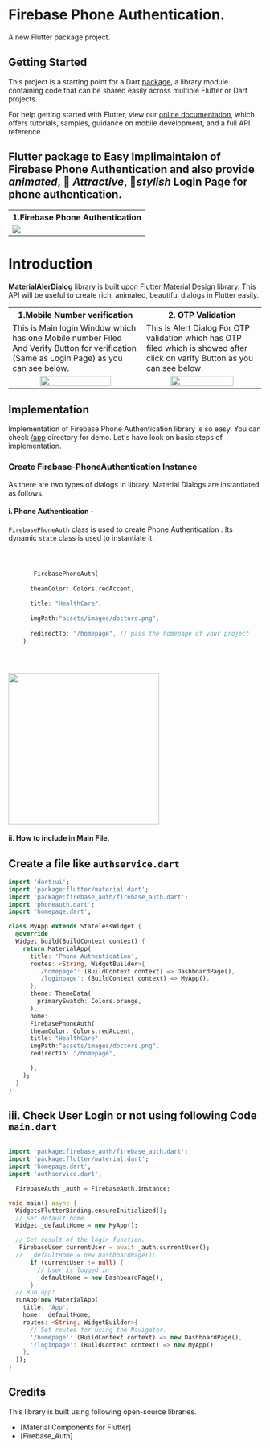 # Firebase Phone Authentication.

A new Flutter package project.

## Getting Started

This project is a starting point for a Dart
[package](https://flutter.dev/developing-packages/),
a library module containing code that can be shared easily across
multiple Flutter or Dart projects.

For help getting started with Flutter, view our 
[online documentation](https://flutter.dev/docs), which offers tutorials, 
samples, guidance on mobile development, and a full API reference.

## Flutter package to Easy Implimaintaion of Firebase Phone Authentication and also provide *animated*, 🥰 *Attractive*, 🎨*stylish* Login Page for phone authentication.

<table style="width:100%">
  <tr>
    <th><b>1.Firebase Phone Authentication <b></b></th>
      
  </tr>
  <tr>
    <td><img src="gifs/healthcare.gif"/></td>
  </tr>
</table>


# Introduction

**MaterialAlerDialog** library is built upon Flutter Material Design library. This API will be useful to create rich, animated, beautiful dialogs in Flutter  easily. 

<table style="width:100%">
  <tr>
    <th><b>1.Mobile Number verification<b></b></th>
    <th>2. OTP Validation</th>
  </tr>
  <tr>
    <td>This is Main login Window which has one Mobile number Filed And Verify Button for verification (Same as Login Page) as you can see below.</td>
    <td>This is Alert Dialog For OTP validation which has OTP filed which is showed after click on varify Button as you can see below.</td> 
  </tr>
  <tr>
    <td align="center"><img src="gifs/dialog.jpg" width="75%"/></td>
    <td align="center"><img src="gifs/login.jpg" width="75%"/></td> 
  </tr>
</table>

## Implementation
Implementation of Firebase Phone Authentication library is so easy. You can check [/app](/app) directory for demo. Let's have look on basic steps of implementation.

### Create Firebase-PhoneAuthentication Instance
As there are two types of dialogs in library. Material Dialogs are instantiated as follows.
#### i. Phone Authentication -
`FirebasePhoneAuth` class is used to create Phone Authentication . Its dynamic `state` class is used to instantiate it. 
```dart



       FirebasePhoneAuth(
       
      theamColor: Colors.redAccent,
      
      title: "HealthCare",
      
      imgPath:"assets/images/doctors.png",
      
      redirectTo: "/homepage", // pass the homepage of your project
    ) 





```

<img align="center" src="gifs/healthcare.gif" width="300"/>

#### ii. How to include in Main File.
## Create a file like `authservice.dart`

```dart
import 'dart:ui';
import 'package:flutter/material.dart';
import 'package:firebase_auth/firebase_auth.dart';
import 'phoneauth.dart';
import 'homepage.dart';

class MyApp extends StatelessWidget {
  @override
  Widget build(BuildContext context) {
    return MaterialApp(
      title: 'Phone Authentication',
      routes: <String, WidgetBuilder>{
        '/homepage': (BuildContext context) => DashboardPage(),
        '/loginpage': (BuildContext context) => MyApp(),
      },
      theme: ThemeData(
        primarySwatch: Colors.orange,
      ),
      home: 
      FirebasePhoneAuth(
      theamColor: Colors.redAccent,
      title: "HealthCare",
      imgPath:"assets/images/doctors.png",
      redirectTo: "/homepage",

      ),
    );
  }
}
```

## iii. Check User Login or not using following Code `main.dart`

```dart

import 'package:firebase_auth/firebase_auth.dart';
import 'package:flutter/material.dart';
import 'homepage.dart'; 
import 'authservice.dart';   

  FirebaseAuth _auth = FirebaseAuth.instance;

void main() async {
  WidgetsFlutterBinding.ensureInitialized();
  // Set default home.
  Widget _defaultHome = new MyApp();

  // Get result of the login function.
   FirebaseUser currentUser = await _auth.currentUser();
  //  _defaultHome = new DashboardPage();
      if (currentUser != null) {
        // User is logged in
        _defaultHome = new DashboardPage();
      } 
  // Run app!
  runApp(new MaterialApp(
    title: 'App',
    home: _defaultHome,
    routes: <String, WidgetBuilder>{
      // Set routes for using the Navigator.
      '/homepage': (BuildContext context) => new DashboardPage(),
      '/loginpage': (BuildContext context) => new MyApp()
    },
  ));
}


```
## Credits
This library is built using following open-source libraries.
- [Material Components for Flutter]
- [Firebase_Auth]
